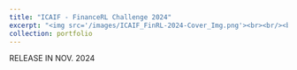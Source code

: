```yaml
---
title: "ICAIF - FinanceRL Challenge 2024"
excerpt: "<img src='/images/ICAIF_FinRL-2024-Cover_Img.png'><br><br/><br>Developing innovative financial trading strategies using ensemble methods for cryptocurrency trading and large language model (LLM)-generated signals for stock trading, providing extensive data and resources to foster advancements in financial reinforcement learning.<br/>"
collection: portfolio
---
```


RELEASE IN NOV. 2024
